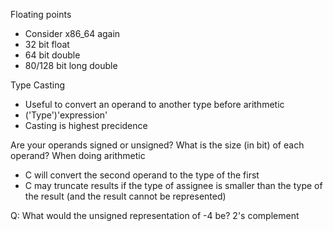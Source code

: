 Floating points
- Consider x86_64 again
- 32 bit float
- 64 bit double
- 80/128 bit long double

Type Casting
- Useful to convert an operand to another type before arithmetic
- ('Type')'expression'
- Casting is highest precidence

Are your operands signed or unsigned?
What is the size (in bit) of each operand?
When doing arithmetic
- C will convert the second operand to the type of the first
- C may truncate results if the type of assignee is smaller than the type of the result (and the result cannot be represented)

Q: What would the unsigned representation of -4 be? 2's complement

